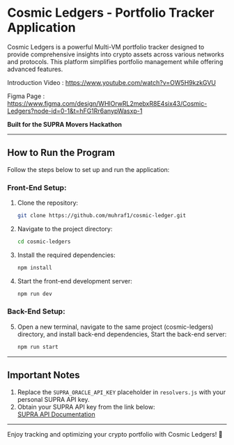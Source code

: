 # Cosmic Ledgers - Portfolio Tracker Application

Cosmic Ledgers is a powerful Multi-VM portfolio tracker designed to provide comprehensive insights into crypto assets across various networks and protocols. This platform simplifies portfolio management while offering advanced features. 

Introduction Video : https://www.youtube.com/watch?v=OW5H9kzkGVU

Figma Page : https://www.figma.com/design/WHlOrwRL2mebxR8E4six43/Cosmic-Ledgers?node-id=0-1&t=hFG1Rr6anypWasxp-1


**Built for the SUPRA Movers Hackathon**

---

## How to Run the Program

Follow the steps below to set up and run the application:

### Front-End Setup:
1. Clone the repository:
   ```bash
   git clone https://github.com/muhraf1/cosmic-ledger.git
   ```
2. Navigate to the project directory:
   ```bash
   cd cosmic-ledgers
   ```
3. Install the required dependencies:
   ```bash
   npm install
   ```
4. Start the front-end development server:
   ```bash
   npm run dev
   ```

### Back-End Setup:
5. Open a new terminal, navigate to the same project (cosmic-ledgers) directory, and install back-end dependencies, Start the back-end server:
   ```bash
   npm run start
   ```

---

## Important Notes

1. Replace the `SUPRA_ORACLE_API_KEY` placeholder in `resolvers.js` with your personal SUPRA API key.  
2. Obtain your SUPRA API key from the link below:  
   [SUPRA API Documentation](https://docs.supra.com/oracles/apis-real-time-and-historical-data)  

---

Enjoy tracking and optimizing your crypto portfolio with Cosmic Ledgers! 🚀


